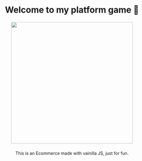 <h1 align="center">Welcome to my platform game 👋</h1>

###

<div align="center">
<img align="center" height="400" src="https://i.postimg.cc/1XC55fXY/ecommerce1.png"/>
</div>

###

<p align="center">This is an Ecommerce made with vainilla JS, just for fun.</p>


###
<br/>
